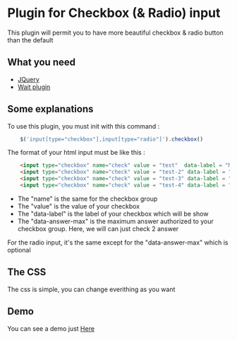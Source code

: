 Plugin for Checkbox (& Radio) input
===============

<p> This plugin will permit you to have more beautiful checkbox & radio button than the default </p>

## What you need

- [JQuery](http://jquery.com/)
- [Wait plugin](https://github.com/kookii/wait-plugin-js)


## Some explanations

To use this plugin, you must init with this command :
```javascript
    $('input[type="checkbox"],input[type="radio"]').checkbox()
```


The format of your html input must be like this :

```html
    <input type="checkbox" name="check" value = "test"  data-label = "Ma reponse" data-answer-max="2"/>
    <input type="checkbox" name="check" value = "test-2" data-label = "Ma reponse 2" data-answer-max="2"/>
    <input type="checkbox" name="check" value = "test-3" data-label = "Ma reponse 3" data-answer-max="2"/>
    <input type="checkbox" name="check" value = "test-4" data-label = "Ma reponse 4" data-answer-max="2"/>
```

- The "name" is the same for the checkbox group 
- The "value" is the value of your checkbox 
- The "data-label" is the label of your checkbox which will be show 
- The "data-answer-max" is the maximum answer authorized to your checkbox group. Here, we will can just check 2 answer 


For the radio input, it's the same except for the "data-answer-max" which is optional


## The CSS 
The css is simple, you can change everithing as you want

## Demo
You can see a demo just [Here](http://demo.lemalesaint.fr/checkbox_plugin/demo/)